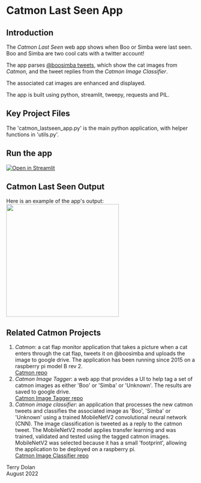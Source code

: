 # Catmon Last Seen App

## Introduction
The *Catmon Last Seen* web app shows when Boo or Simba were last seen.
Boo and Simba are two cool cats with a twitter account!

The app parses [@boosimba tweets](https://twitter.com/boosimba), which show 
the cat images from *Catmon*, and the tweet replies from the *Catmon Image 
Classifier*.

The associated cat images are enhanced and displayed.

The app is built using python, streamlit, tweepy, requests and PIL.

## Key Project Files
The 'catmon\_lastseen\_app.py' is the main python application, with helper 
functions in 'utils.py'.

## Run the app
[![Open in Streamlit](https://static.streamlit.io/badges/streamlit_badge_black_white.svg)](https://share.streamlit.io/terrydolan/catmon-lastseen/main/catmon_lastseen_app.py)

## Catmon Last Seen Output
Here is an example of the app's output:  
<img src="https://raw.githubusercontent.com/terrydolan/catmon-img-classifier/main/images/catmon_lastseen_example_2022-08-10_111800.jpg" 
width="300">

## Related Catmon Projects
1. *Catmon*: a cat flap monitor application that takes a picture when a cat
enters through the cat flap, tweets it on @boosimba and uploads the image
to google drive. 
The application has been running since 2015 on a raspberry pi model B rev 2.  
[Catmon repo](https://github.com/terrydolan/catmon)
1. *Catmon Image Tagger*: a web app that provides a UI to help tag a set of 
catmon images as either 'Boo' or 'Simba' or 'Unknown'.
The results are saved to google drive.  
[Catmon Image Tagger repo](https://github.com/terrydolan/catmon-img-tag)
1. *Catmon image classifier*: an application that processes the new catmon 
tweets and classifies the associated image as 'Boo', 'Simba' or 'Unknown' 
using a trained MobileNetV2 convolutional neural network (CNN).
The image classification is tweeted as a reply to the catmon tweet.
The MobileNetV2 model applies transfer learning and was trained, validated and 
tested  using the tagged catmon images.
MobileNetV2 was selected because it has a small 'footprint', allowing the
application to be deployed on a raspberry pi.  
[Catmon Image Classifier repo](https://github.com/terrydolan/catmon-img-classifier)

Terry Dolan  
August 2022
